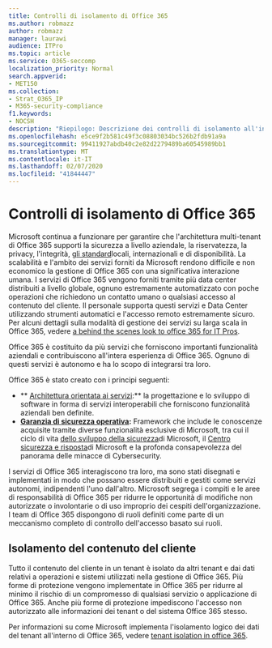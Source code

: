 ```yaml
---
title: Controlli di isolamento di Office 365
ms.author: robmazz
author: robmazz
manager: laurawi
audience: ITPro
ms.topic: article
ms.service: O365-seccomp
localization_priority: Normal
search.appverid:
- MET150
ms.collection:
- Strat_O365_IP
- M365-security-compliance
f1.keywords:
- NOCSH
description: "Riepilogo: Descrizione dei controlli di isolamento all'interno di Office 365."
ms.openlocfilehash: e5ce9f2b581c49f3c08803034bc526b2fdb91a9a
ms.sourcegitcommit: 99411927abdb40c2e82d2279489ba60545989bb1
ms.translationtype: MT
ms.contentlocale: it-IT
ms.lasthandoff: 02/07/2020
ms.locfileid: "41844447"
---
```

# <a name="office-365-isolation-controls"></a>Controlli di isolamento di Office 365 

Microsoft continua a funzionare per garantire che l'architettura multi-tenant di Office 365 supporti la sicurezza a livello aziendale, la riservatezza, la privacy, l'integrità, [gli standard](https://www.microsoft.com/TrustCenter/Compliance?service=Office#Icons)locali, internazionali e di disponibilità. La scalabilità e l'ambito dei servizi forniti da Microsoft rendono difficile e non economico la gestione di Office 365 con una significativa interazione umana. I servizi di Office 365 vengono forniti tramite più data center distribuiti a livello globale, ognuno estremamente automatizzato con poche operazioni che richiedono un contatto umano o qualsiasi accesso al contenuto del cliente. Il personale supporta questi servizi e Data Center utilizzando strumenti automatici e l'accesso remoto estremamente sicuro. Per alcuni dettagli sulla modalità di gestione dei servizi su larga scala in Office 365, vedere [a behind the scenes look to office 365 for IT Pros](https://channel9.msdn.com/Events/SharePoint-Conference/2014/SPC202).

Office 365 è costituito da più servizi che forniscono importanti funzionalità aziendali e contribuiscono all'intera esperienza di Office 365. Ognuno di questi servizi è autonomo e ha lo scopo di integrarsi tra loro.

Office 365 è stato creato con i principi seguenti:

 - ** [Architettura orientata ai servizi](https://msdn.microsoft.com/library/aa480021.aspx):** la progettazione e lo sviluppo di software in forma di servizi interoperabili che forniscono funzionalità aziendali ben definite.
 - **[Garanzia di sicurezza operativa](https://www.microsoft.com/download/details.aspx?id=40872):** Framework che include le conoscenze acquisite tramite diverse funzionalità esclusive di Microsoft, tra cui il ciclo di vita [dello sviluppo della sicurezza](https://www.microsoft.com/sdl/default.aspx)di Microsoft, il [Centro sicurezza e risposta](https://technet.microsoft.com/library/dn440717.aspx)di Microsoft e la profonda consapevolezza del panorama delle minacce di Cybersecurity.

I servizi di Office 365 interagiscono tra loro, ma sono stati disegnati e implementati in modo che possano essere distribuiti e gestiti come servizi autonomi, indipendenti l'uno dall'altro. Microsoft segrega i compiti e le aree di responsabilità di Office 365 per ridurre le opportunità di modifiche non autorizzate o involontarie o di uso improprio dei cespiti dell'organizzazione. I team di Office 365 dispongono di ruoli definiti come parte di un meccanismo completo di controllo dell'accesso basato sui ruoli.

## <a name="customer-content-isolation"></a>Isolamento del contenuto del cliente

Tutto il contenuto del cliente in un tenant è isolato da altri tenant e dai dati relativi a operazioni e sistemi utilizzati nella gestione di Office 365. Più forme di protezione vengono implementate in Office 365 per ridurre al minimo il rischio di un compromesso di qualsiasi servizio o applicazione di Office 365. Anche più forme di protezione impediscono l'accesso non autorizzato alle informazioni dei tenant o del sistema Office 365 stesso.

Per informazioni su come Microsoft implementa l'isolamento logico dei dati del tenant all'interno di Office 365, vedere [tenant isolation in office 365](office-365-tenant-isolation-overview.md).
